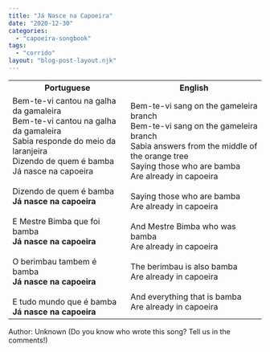 ```yaml
---
title: "Já Nasce na Capoeira"
date: "2020-12-30"
categories: 
  - "capoeira-songbook"
tags: 
  - "corrido"
layout: "blog-post-layout.njk"
---
```


<table class="capoeira-table">
    <tr class="header-row">
        <th>Portuguese</th>
        <th>English</th>
    </tr>
    <tr>
        <td>Bem-te-vi cantou na galha da gamaleira<br>Bem-te-vi cantou na galha da gamaleira<br>Sabia responde do meio da laranjeira<br>Dizendo de quem é bamba<br>Já nasce na capoeira<br><br>Dizendo de quem é bamba<br><strong>Já nasce na capoeira</strong><br><br>E Mestre Bimba que foi bamba<br><strong>Já nasce na capoeira</strong><br><br>O berimbau tambem é bamba<br><strong>Já nasce na capoeira</strong><br><br>E tudo mundo que é bamba<br><strong>Já nasce na capoeira</strong></td>
        <td>Bem-te-vi sang on the gameleira branch<br>Bem-te-vi sang on the gameleira branch<br>Sabia answers from the middle of the orange tree<br>Saying those who are bamba<br>Are already in capoeira<br><br>Saying those who are bamba<br>Are already in capoeira<br><br>And Mestre Bimba who was bamba<br>Are already in capoeira<br><br>The berimbau is also bamba<br>Are already in capoeira<br><br>And everything that is bamba<br>Are already in capoeira</td>
    </tr>
</table>

<figcaption>
Author: Unknown (Do you know who wrote this song? Tell us in the comments!)
</figcaption>